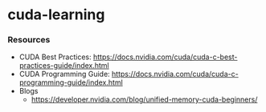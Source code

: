 # cuda-learning

### Resources
- CUDA Best Practices: https://docs.nvidia.com/cuda/cuda-c-best-practices-guide/index.html
- CUDA Programming Guide: https://docs.nvidia.com/cuda/cuda-c-programming-guide/index.html
- Blogs
    - https://developer.nvidia.com/blog/unified-memory-cuda-beginners/